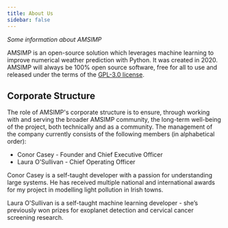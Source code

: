 ```yaml
---
title: About Us
sidebar: false
---
```


_Some information about AMSIMP_

AMSIMP is an open-source solution which leverages machine learning to improve numerical weather prediction with Python. It was created in 2020. AMSIMP will always be 100% open source software, free for all to use and released under the terms of the [GPL-3.0 license](https://github.com/amsimp/amsimp/blob/main/LICENSE).

## Corporate Structure

The role of AMSIMP's corporate structure is to ensure, through working with and serving the broader AMSIMP community, the long-term well-being of the project, both technically and as a community. The management of the company currently consists of the following members (in alphabetical order):

- Conor Casey - Founder and Chief Executive Officer
- Laura O'Sullivan - Chief Operating Officer

Conor Casey is a self-taught developer with a passion for understanding large systems. He has received multiple national and international awards for my project in modelling light pollution in Irish towns.

Laura O'Sullivan is a self-taught machine learning developer - she’s previously won prizes for exoplanet detection and cervical cancer screening research.